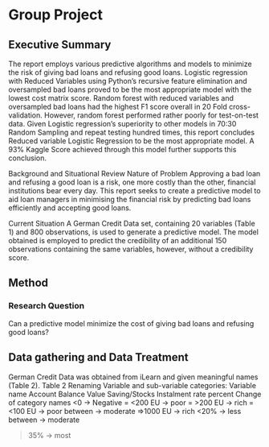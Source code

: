 # Group Project
## Executive Summary 
The report employs various predictive algorithms and models to minimize the risk of giving bad loans and refusing good loans. Logistic regression with Reduced Variables using Python’s recursive feature elimination and oversampled bad loans proved to be the most appropriate model with the lowest cost matrix score. Random forest with reduced variables and oversampled bad loans had the highest F1 score overall in 20 Fold cross-validation. However, random forest performed rather poorly for test-on-test data. Given Logistic regression’s superiority to other models in 70:30 Random Sampling and repeat testing hundred times, this report concludes Reduced variable Logistic Regression to be the most appropriate model. A 93% Kaggle Score achieved through this model further supports this conclusion. 

Background and Situational Review
Nature of Problem
Approving a bad loan and refusing a good loan is a risk, one more costly than the other, financial institutions bear every day. This report seeks to create a predictive model to aid loan managers in minimising the financial risk by predicting bad loans efficiently and accepting good loans.

Current Situation 
A German Credit Data set, containing 20 variables (Table 1) and 800 observations, is used to generate a predictive model. The model obtained is employed to predict the credibility of an additional 150 observations containing the same variables, however, without a credibility score.

## Method
### Research Question
Can a predictive model minimize the cost of giving bad loans and refusing good loans?

## Data gathering and Data Treatment
German Credit Data was obtained from iLearn and given meaningful names (Table 2).
Table 2 Renaming Variable and sub-variable categories:
Variable name	Account Balance	Value Saving/Stocks	Instalment rate percent
Change of category names	   <0            → Negative
= <200 EU  → poor
= >200 EU  → rich
=<100 EU   →  poor 
between      → moderate
=>1000 EU  →  rich
<20%       →   less 
between   →  moderate
>35%       →   most 



